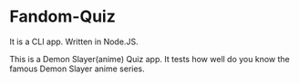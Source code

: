 # Fandom-Quiz

It is a CLI app. Written in Node.JS.

This is a Demon Slayer(anime) Quiz app. It tests how well do you know the famous Demon Slayer anime series.

